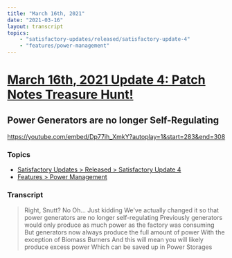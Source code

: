 ```yaml
---
title: "March 16th, 2021"
date: "2021-03-16"
layout: transcript
topics: 
    - "satisfactory-updates/released/satisfactory-update-4"
    - "features/power-management"
---
```

# [March 16th, 2021 Update 4: Patch Notes Treasure Hunt!](../2021-03-16.md)
## Power Generators are no longer Self-Regulating
https://youtube.com/embed/Dp77ih_XmkY?autoplay=1&start=283&end=308
### Topics
* [Satisfactory Updates > Released > Satisfactory Update 4](../topics/satisfactory-updates/released/satisfactory-update-4.md)
* [Features > Power Management](../topics/features/power-management.md)

### Transcript

> Right, Snutt?
> No
> Oh...
> Just kidding
> We've actually changed it so that power generators
> are no longer self-regulating
> Previously generators would only produce as much
> power as the factory was consuming
> But generators now always produce the
> full amount of power
> With the exception of Biomass Burners
> And this will mean you will likely produce excess power
> Which can be saved up in Power Storages
